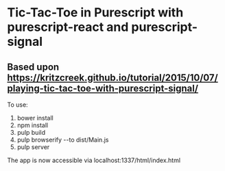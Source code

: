 # Tic-Tac-Toe in Purescript with purescript-react and purescript-signal
## Based upon https://kritzcreek.github.io/tutorial/2015/10/07/playing-tic-tac-toe-with-purescript-signal/ 

To use:
1. bower install
2. npm install
3. pulp build
4. pulp browserify --to dist/Main.js
5. pulp server

The app is now accessible via localhost:1337/html/index.html

